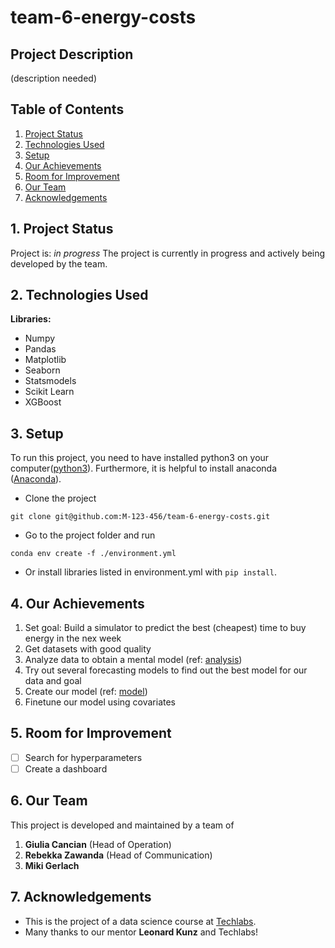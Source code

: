 # team-6-energy-costs

## Project Description

(description needed)

## Table of Contents

1. [Project Status](#1-project-status)
2. [Technologies Used](#2-technologies-used)
3. [Setup](#3-setup)
4. [Our Achievements](#4-our-achievements)
5. [Room for Improvement](#5-room-for-improvement)
6. [Our Team](#6-our-team)
7. [Acknowledgements](#7-acknowledgements)

## 1. Project Status

Project is: _in progress_
The project is currently in progress and actively being developed by the team.

## 2. Technologies Used

**Libraries:**

- Numpy
- Pandas
- Matplotlib
- Seaborn
- Statsmodels
- Scikit Learn
- XGBoost

## 3. Setup

To run this project, you need to have installed python3 on your computer([python3](https://www.python.org/downloads/)).
Furthermore, it is helpful to install anaconda ([Anaconda](https://docs.anaconda.com/anaconda/install/index.html)).

- Clone the project

```
git clone git@github.com:M-123-456/team-6-energy-costs.git
```

- Go to the project folder and run

```
conda env create -f ./environment.yml
```

- Or install libraries listed in environment.yml with `pip install`.

## 4. Our Achievements

1. Set goal: Build a simulator to predict the best (cheapest) time to buy energy in the nex week
2. Get datasets with good quality
3. Analyze data to obtain a mental model (ref: [analysis](./analysis.ipynb))
4. Try out several forecasting models to find out the best model for our data and goal
5. Create our model (ref: [model](./DEIN_DATEINAME.ipynb))
6. Finetune our model using covariates

## 5. Room for Improvement

- [ ] Search for hyperparameters
- [ ] Create a dashboard

## 6. Our Team

This project is developed and maintained by a team of

1. **Giulia Cancian** (Head of Operation)
2. **Rebekka Zawanda** (Head of Communication)
3. **Miki Gerlach**

## 7. Acknowledgements

- This is the project of a data science course at [Techlabs](https://techlabs.org/).
- Many thanks to our mentor **Leonard Kunz** and Techlabs!
